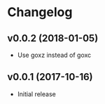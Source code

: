 # Changelog

## v0.0.2 (2018-01-05)

* Use goxz instead of goxc

## v0.0.1 (2017-10-16)

* Initial release
